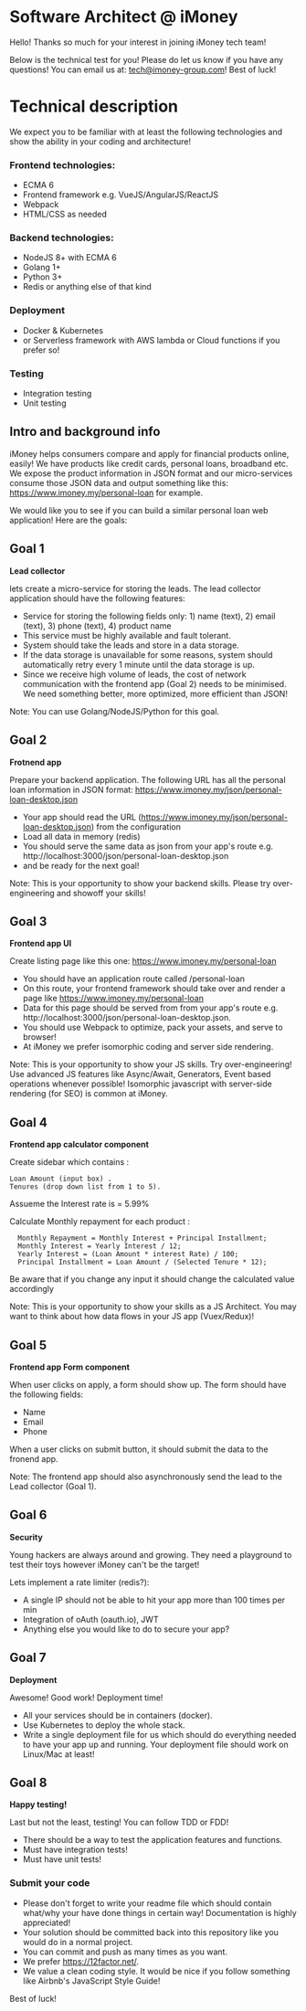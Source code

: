 # Software Architect @ iMoney
Hello! Thanks so much for your interest in joining iMoney tech team!

Below is the technical test for you! Please do let us know if you have any questions! You can email us at: tech@imoney-group.com!
Best of luck!

Technical description
===========

We expect you to be familiar with at least the following technologies and show the ability in your coding and architecture!

### Frontend technologies:

* ECMA 6
* Frontend framework e.g. VueJS/AngularJS/ReactJS
* Webpack
* HTML/CSS as needed

### Backend technologies:

* NodeJS 8+ with ECMA 6
* Golang 1+
* Python 3+
* Redis or anything else of that kind

### Deployment

* Docker & Kubernetes
* or Serverless framework with AWS lambda or Cloud functions if you prefer so!

### Testing

* Integration testing
* Unit testing

Intro and background info
---------

iMoney helps consumers compare and apply for financial products online, easily! We have products like credit cards, personal loans, broadband etc. We expose the product information in JSON format and our micro-services consume those JSON data and output something like this: https://www.imoney.my/personal-loan for example.

We would like you to see if you can build a similar personal loan web application! Here are the goals:

## Goal 1
**Lead collector**

lets create a micro-service for storing the leads. The lead collector application should have the following features:

* Service for storing the following fields only: 1) name (text), 2) email (text), 3) phone (text), 4) product name
* This service must be highly available and fault tolerant.
* System should take the leads and store in a data storage.
* If the data storage is unavailable for some reasons, system should automatically retry every 1 minute until the data storage is up.
* Since we receive high volume of leads, the cost of network communication with the frontend app (Goal 2) needs to be minimised. We need something better, more optimized, more efficient than JSON!

Note: You can use Golang/NodeJS/Python for this goal.

## Goal 2
**Frotnend app**

Prepare your backend application. The following URL has all the personal loan information in JSON format:
https://www.imoney.my/json/personal-loan-desktop.json

* Your app should read the URL (https://www.imoney.my/json/personal-loan-desktop.json) from the configuration
* Load all data in memory (redis) 
* You should serve the same data as json from your app's route e.g. http://localhost:3000/json/personal-loan-desktop.json
* and be ready for the next goal!

Note: This is your opportunity to show your backend skills. Please try over-engineering and showoff your skills!

## Goal 3
**Frontend app UI**

Create listing page like this one: https://www.imoney.my/personal-loan

* You should have an application route called /personal-loan
* On this route, your frontend framework should take over and render a page like https://www.imoney.my/personal-loan
* Data for this page should be served from from your app's route e.g. http://localhost:3000/json/personal-loan-desktop.json.
* You should use Webpack to optimize, pack your assets, and serve to browser!
* At iMoney we prefer isomorphic coding and server side rendering.

Note: This is your opportunity to show your JS skills. Try over-engineering! Use advanced JS features like Async/Await, Generators, Event based operations whenever possible! Isomorphic javascript with server-side rendering (for SEO) is common at iMoney.

## Goal 4
**Frontend app calculator component**

Create sidebar which contains :
```
Loan Amount (input box) .
Tenures (drop down list from 1 to 5).
```
Assueme the Interest rate is = 5.99%

Calculate Monthly repayment for each product :
```
  Monthly Repayment = Monthly Interest + Principal Installment;
  Monthly Interest = Yearly Interest / 12;
  Yearly Interest = (Loan Amount * interest Rate) / 100;
  Principal Installment = Loan Amount / (Selected Tenure * 12);
```

Be aware that if you change any input it should change the calculated value accordingly

Note: This is your opportunity to show your skills as a JS Architect. You may want to think about how data flows in your JS app (Vuex/Redux)!

## Goal 5
**Frontend app Form component**

When user clicks on apply, a form should show up. The form should have the following fields:
* Name
* Email
* Phone

When a user clicks on submit button, it should submit the data to the fronend app.

Note: The frontend app should also asynchronously send the lead to the Lead collector (Goal 1).

## Goal 6
**Security**

Young hackers are always around and growing. They need a playground to test their toys however iMoney can't be the target!

Lets implement a rate limiter (redis?):

* A single IP should not be able to hit your app more than 100 times per min
* Integration of oAuth (oauth.io), JWT
* Anything else you would like to do to secure your app?

## Goal 7
**Deployment**

Awesome! Good work! Deployment time!

* All your services should be in containers (docker).
* Use Kubernetes to deploy the whole stack.
* Write a single deployment file for us which should do everything needed to have your app up and running. Your deployment file should work on Linux/Mac at least!

## Goal 8
**Happy testing!**

Last but not the least, testing! You can follow TDD or FDD!

* There should be a way to test the application features and functions.
* Must have integration tests!
* Must have unit tests!

### Submit your code
- Please don't forget to write your readme file which should contain what/why your have done things in certain way! Documentation is highly appreciated!
- Your solution should be committed back into this repository like you would do in a normal project.
- You can commit and push as many times as you want.
- We prefer https://12factor.net/.
- We value a clean coding style. It would be nice if you follow something like Airbnb's JavaScript Style Guide!

Best of luck!